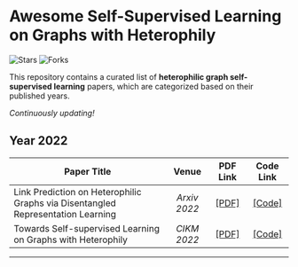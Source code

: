 # Awesome Self-Supervised Learning on Graphs with Heterophily
![Stars](https://img.shields.io/github/stars/YuanchenBei/Awesome-Self-Supervised-Learning-on-Graphs-with-Heterophily?color=yellow)  ![Forks](https://img.shields.io/github/forks/YuanchenBei/Awesome-Self-Supervised-Learning-on-Graphs-with-Heterophily?color=blue&label=Fork)

This repository contains a curated list of **heterophilic graph self-supervised learning** papers, which are categorized based on their published years.

*Continuously updating!*

 ## Year 2022

| **Paper Title** | **Venue** | **PDF Link** | **Code Link** |
| ---------------- | :--------: | :--------: | :--------: | 
| Link Prediction on Heterophilic Graphs via Disentangled Representation Learning | _Arxiv 2022_ | [[PDF]](https://arxiv.org/pdf/2208.01820.pdf) | [[Code]](https://github.com/sjz5202/DisenLink) |
| Towards Self-supervised Learning on Graphs with Heterophily | _CIKM 2022_ | [[PDF]](https://dl.acm.org/doi/pdf/10.1145/3511808.3557478) | [[Code]](https://github.com/yifanQi98/HGRL) |

----------
